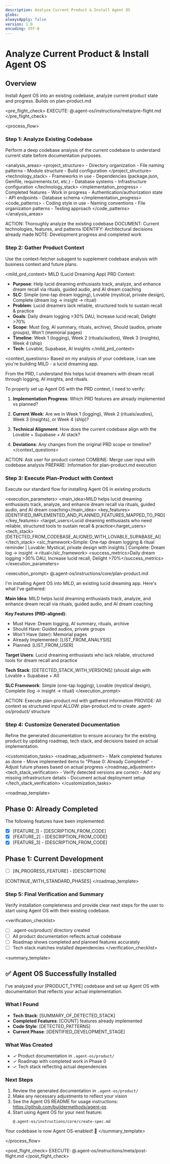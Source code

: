 ```yaml
---
description: Analyze Current Product & Install Agent OS
globs:
alwaysApply: false
version: 1.0
encoding: UTF-8
---
```


# Analyze Current Product & Install Agent OS

## Overview

Install Agent OS into an existing codebase, analyze current product state and progress.  Builds on plan-product.md

<pre_flight_check>
  EXECUTE: @.agent-os/instructions/meta/pre-flight.md
</pre_flight_check>

<process_flow>

<step number="1" name="analyze_existing_codebase">

### Step 1: Analyze Existing Codebase

Perform a deep codebase analysis of the current codebase to understand current state before documentation purposes.

<analysis_areas>
  <project_structure>
    - Directory organization
    - File naming patterns
    - Module structure
    - Build configuration
  </project_structure>
  <technology_stack>
    - Frameworks in use
    - Dependencies (package.json, Gemfile, requirements.txt, etc.)
    - Database systems
    - Infrastructure configuration
  </technology_stack>
  <implementation_progress>
    - Completed features
    - Work in progress
    - Authentication/authorization state
    - API endpoints
    - Database schema
  </implementation_progress>
  <code_patterns>
    - Coding style in use
    - Naming conventions
    - File organization patterns
    - Testing approach
  </code_patterns>
</analysis_areas>

<instructions>
  ACTION: Thoroughly analyze the existing codebase
  DOCUMENT: Current technologies, features, and patterns
  IDENTIFY: Architectural decisions already made
  NOTE: Development progress and completed work
</instructions>

</step>

<step number="2" subagent="context-fetcher" name="gather_product_context">

### Step 2: Gather Product Context

Use the context-fetcher subagent to supplement codebase analysis with business context and future plans.

<mild_prd_context>
  MILD (Lucid Dreaming App) PRD Context:
  - **Purpose**: Help lucid dreaming enthusiasts track, analyze, and enhance dream recall via rituals, guided audio, and AI dream coaching
  - **SLC**: Simple (one-tap dream logging), Lovable (mystical, private design), Complete (dream log → insight → ritual)
  - **Problem**: Lucid dreamers lack reliable, structured tools to sustain recall & practice
  - **Goals**: Daily dream logging >30% DAU, Increase lucid recall, Delight >70%
  - **Scope**: Must (log, AI summary, rituals, archive), Should (audios, private groups), Won't (memorial pages)
  - **Timeline**: Week 1 (logging), Week 2 (rituals/audios), Week 3 (insights), Week 4 (ship)
  - **Tech**: Lovable, Supabase, AI insights
</mild_prd_context>

<context_questions>
  Based on my analysis of your codebase, I can see you're building MILD - a lucid dreaming app.

  From the PRD, I understand this helps lucid dreamers with dream recall through logging, AI insights, and rituals.

  To properly set up Agent OS with the PRD context, I need to verify:

  1. **Implementation Progress**: Which PRD features are already implemented vs planned?

  2. **Current Week**: Are we in Week 1 (logging), Week 2 (rituals/audios), Week 3 (insights), or Week 4 (ship)?

  3. **Technical Alignment**: How does the current codebase align with the Lovable + Supabase + AI stack?

  4. **Deviations**: Any changes from the original PRD scope or timeline?
</context_questions>

<instructions>
  ACTION: Ask user for product context
  COMBINE: Merge user input with codebase analysis
  PREPARE: Information for plan-product.md execution
</instructions>

</step>

<step number="3" name="execute_plan_product">

### Step 3: Execute Plan-Product with Context

Execute our standard flow for installing Agent OS in existing products

<execution_parameters>
  <main_idea>MILD helps lucid dreaming enthusiasts track, analyze, and enhance dream recall via rituals, guided audio, and AI dream coaching</main_idea>
  <key_features>[IDENTIFIED_IMPLEMENTED_AND_PLANNED_FEATURES_MAPPED_TO_PRD]</key_features>
  <target_users>Lucid dreaming enthusiasts who need reliable, structured tools to sustain recall & practice</target_users>
  <tech_stack>[DETECTED_FROM_CODEBASE_ALIGNED_WITH_LOVABLE_SUPABASE_AI]</tech_stack>
  <slc_framework>Simple: One-tap dream logging & ritual reminder | Lovable: Mystical, private design with insights | Complete: Dream log → insight → ritual</slc_framework>
  <success_metrics>Daily dream logging >30% DAU, Increase lucid recall, Delight >70%</success_metrics>
</execution_parameters>

<execution_prompt>
  @.agent-os/instructions/core/plan-product.md

  I'm installing Agent OS into MILD, an existing lucid dreaming app. Here's what I've gathered:

  **Main Idea**: MILD helps lucid dreaming enthusiasts track, analyze, and enhance dream recall via rituals, guided audio, and AI dream coaching

  **Key Features (PRD-aligned)**:
  - Must Have: Dream logging, AI summary, rituals, archive
  - Should Have: Guided audios, private groups  
  - Won't Have (later): Memorial pages
  - Already Implemented: [LIST_FROM_ANALYSIS]
  - Planned: [LIST_FROM_USER]

  **Target Users**: Lucid dreaming enthusiasts who lack reliable, structured tools for dream recall and practice

  **Tech Stack**: [DETECTED_STACK_WITH_VERSIONS] (should align with Lovable + Supabase + AI)

  **SLC Framework**: Simple (one-tap logging), Lovable (mystical design), Complete (log → insight → ritual)
</execution_prompt>

<instructions>
  ACTION: Execute plan-product.md with gathered information
  PROVIDE: All context as structured input
  ALLOW: plan-product.md to create .agent-os/product/ structure
</instructions>

</step>

<step number="4" name="customize_generated_files">

### Step 4: Customize Generated Documentation

Refine the generated documentation to ensure accuracy for the existing product by updating roadmap, tech stack, and decisions based on actual implementation.

<customization_tasks>
  <roadmap_adjustment>
    - Mark completed features as done
    - Move implemented items to "Phase 0: Already Completed"
    - Adjust future phases based on actual progress
  </roadmap_adjustment>
  <tech_stack_verification>
    - Verify detected versions are correct
    - Add any missing infrastructure details
    - Document actual deployment setup
  </tech_stack_verification>
</customization_tasks>

<roadmap_template>
  ## Phase 0: Already Completed

  The following features have been implemented:

  - [x] [FEATURE_1] - [DESCRIPTION_FROM_CODE]
  - [x] [FEATURE_2] - [DESCRIPTION_FROM_CODE]
  - [x] [FEATURE_3] - [DESCRIPTION_FROM_CODE]

  ## Phase 1: Current Development

  - [ ] [IN_PROGRESS_FEATURE] - [DESCRIPTION]

  [CONTINUE_WITH_STANDARD_PHASES]
</roadmap_template>


</step>

<step number="5" name="final_verification">

### Step 5: Final Verification and Summary

Verify installation completeness and provide clear next steps for the user to start using Agent OS with their existing codebase.

<verification_checklist>
  - [ ] .agent-os/product/ directory created
  - [ ] All product documentation reflects actual codebase
  - [ ] Roadmap shows completed and planned features accurately
  - [ ] Tech stack matches installed dependencies
</verification_checklist>

<summary_template>
  ## ✅ Agent OS Successfully Installed

  I've analyzed your [PRODUCT_TYPE] codebase and set up Agent OS with documentation that reflects your actual implementation.

  ### What I Found

  - **Tech Stack**: [SUMMARY_OF_DETECTED_STACK]
  - **Completed Features**: [COUNT] features already implemented
  - **Code Style**: [DETECTED_PATTERNS]
  - **Current Phase**: [IDENTIFIED_DEVELOPMENT_STAGE]

  ### What Was Created

  - ✓ Product documentation in `.agent-os/product/`
  - ✓ Roadmap with completed work in Phase 0
  - ✓ Tech stack reflecting actual dependencies

  ### Next Steps

  1. Review the generated documentation in `.agent-os/product/`
  2. Make any necessary adjustments to reflect your vision
  3. See the Agent OS README for usage instructions: https://github.com/buildermethods/agent-os
  4. Start using Agent OS for your next feature:
     ```
     @.agent-os/instructions/core/create-spec.md
     ```

  Your codebase is now Agent OS-enabled! 🚀
</summary_template>


</step>

</process_flow>

<post_flight_check>
  EXECUTE: @.agent-os/instructions/meta/post-flight.md
</post_flight_check>
